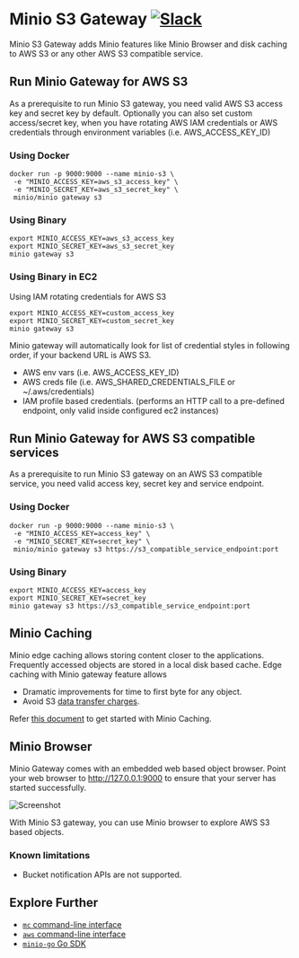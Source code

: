 # Minio S3 Gateway [![Slack](https://slack.minio.io/slack?type=svg)](https://slack.minio.io)

Minio S3 Gateway adds Minio features like Minio Browser and disk caching to AWS S3 or any other AWS S3 compatible service.

## Run Minio Gateway for AWS S3
As a prerequisite to run Minio S3 gateway, you need valid AWS S3 access key and secret key by default. Optionally you can also set custom access/secret key, when you have rotating AWS IAM credentials or AWS credentials through environment variables (i.e. AWS_ACCESS_KEY_ID)

### Using Docker
```
docker run -p 9000:9000 --name minio-s3 \
 -e "MINIO_ACCESS_KEY=aws_s3_access_key" \
 -e "MINIO_SECRET_KEY=aws_s3_secret_key" \
 minio/minio gateway s3
```

### Using Binary
```
export MINIO_ACCESS_KEY=aws_s3_access_key
export MINIO_SECRET_KEY=aws_s3_secret_key
minio gateway s3
```

### Using Binary in EC2
Using IAM rotating credentials for AWS S3
```
export MINIO_ACCESS_KEY=custom_access_key
export MINIO_SECRET_KEY=custom_secret_key
minio gateway s3
```

Minio gateway will automatically look for list of credential styles in following order, if your backend URL is AWS S3.

- AWS env vars (i.e. AWS_ACCESS_KEY_ID)
- AWS creds file (i.e. AWS_SHARED_CREDENTIALS_FILE or ~/.aws/credentials)
- IAM profile based credentials. (performs an HTTP call to a pre-defined endpoint, only valid inside configured ec2 instances)

## Run Minio Gateway for AWS S3 compatible services
As a prerequisite to run Minio S3 gateway on an AWS S3 compatible service, you need valid access key, secret key and service endpoint.

### Using Docker
```
docker run -p 9000:9000 --name minio-s3 \
 -e "MINIO_ACCESS_KEY=access_key" \
 -e "MINIO_SECRET_KEY=secret_key" \
 minio/minio gateway s3 https://s3_compatible_service_endpoint:port
```

### Using Binary
```
export MINIO_ACCESS_KEY=access_key
export MINIO_SECRET_KEY=secret_key
minio gateway s3 https://s3_compatible_service_endpoint:port
```

## Minio Caching
Minio edge caching allows storing content closer to the applications. Frequently accessed objects are stored in a local disk based cache. Edge caching with Minio gateway feature allows

- Dramatic improvements for time to first byte for any object.
- Avoid S3 [data transfer charges](https://aws.amazon.com/s3/pricing/).

Refer [this document](https://docs.minio.io/docs/minio-disk-cache-guide.html) to get started with Minio Caching.

## Minio Browser
Minio Gateway comes with an embedded web based object browser. Point your web browser to http://127.0.0.1:9000 to ensure that your server has started successfully.

![Screenshot](https://github.com/minio/minio/blob/master/docs/screenshots/minio-browser-gateway.png?raw=true)

With Minio S3 gateway, you can use Minio browser to explore AWS S3 based objects.

### Known limitations

- Bucket notification APIs are not supported.

## Explore Further

- [`mc` command-line interface](https://docs.minio.io/docs/minio-client-quickstart-guide)
- [`aws` command-line interface](https://docs.minio.io/docs/aws-cli-with-minio)
- [`minio-go` Go SDK](https://docs.minio.io/docs/golang-client-quickstart-guide)
